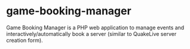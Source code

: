 game-booking-manager
====================

Game Booking Manager is a PHP web application to manage events and interactively/automatically book a server (similar to QuakeLive server creation form).